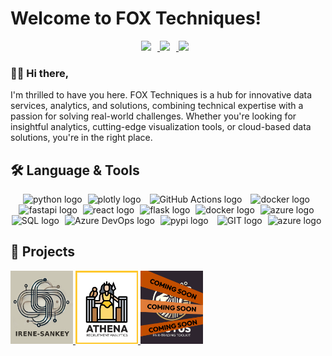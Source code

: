 
# Welcome to FOX Techniques! 

<div align="center" style="margin: 10px">

<a href="https://www.linkedin.com/company/fox-techniques/" alt="FOX Techniques LinkedIn">
<img src="https://cdn.jsdelivr.net/gh/devicons/devicon@latest/icons/linkedin/linkedin-original.svg" height=20 style="margin-right: 10px;"/> 
</a>
<a href="https://x.com/foxtechniques" alt="FOX Techniques Twitter">
    <img src="https://cdn.jsdelivr.net/gh/devicons/devicon@latest/icons/twitter/twitter-original.svg" height=20 style="margin-right: 10px;"/>           
</a>
<a href="https://join.slack.com/t/foxtechniques/shared_invite/zt-2u2urm0gw-a4Av_jROtAmyKTmQ~gZEkw" alt="Join FOX Techniques Slack Workspace">
<img src="https://cdn.jsdelivr.net/gh/devicons/devicon@latest/icons/slack/slack-original.svg" height=20 style="margin-right: 10px;"/>
</a>
</div>

### 👋🏻 Hi there, 

I'm thrilled to have you here. FOX Techniques is a hub for innovative data services, analytics, and solutions, combining technical expertise with a passion for solving real-world challenges. Whether you're looking for insightful analytics, cutting-edge visualization tools, or cloud-based data solutions, you're in the right place.

## 🛠️ Language & Tools

<div align="center">
<img src="https://cdn.jsdelivr.net/gh/devicons/devicon@latest/icons/python/python-original.svg" height="40" alt="python logo"  style="margin-right: 5px;"/>
<img src="https://cdn.jsdelivr.net/gh/devicons/devicon@latest/icons/plotly/plotly-original.svg"  height="40" alt="plotly logo" style="margin-right: 10px;"/>
<img src="https://cdn.jsdelivr.net/gh/devicons/devicon@latest/icons/githubactions/githubactions-original.svg" height="40" alt="GitHub Actions logo" style="margin-right: 10px;" />
<img src="https://cdn.jsdelivr.net/gh/devicons/devicon@latest/icons/docker/docker-plain.svg" height="40" alt="docker logo" style="margin-right: 5px;"/>
<img src="https://cdn.jsdelivr.net/gh/devicons/devicon@latest/icons/fastapi/fastapi-original.svg" height="40" alt="fastapi logo"style="margin-right: 5px;" />
<img src="https://cdn.jsdelivr.net/gh/devicons/devicon@latest/icons/react/react-original.svg" height="40" alt="react logo" style="margin-right: 5px;"/>
<img src="https://cdn.jsdelivr.net/gh/devicons/devicon@latest/icons/flask/flask-original.svg"  height="40" alt="flask logo" style="margin-right: 5px;"/>
<img src="https://cdn.jsdelivr.net/gh/devicons/devicon@latest/icons/terraform/terraform-original.svg" height="40" alt="docker logo" style="margin-right: 5px;"/>
<img src="https://cdn.jsdelivr.net/gh/devicons/devicon@latest/icons/azure/azure-original.svg" height="40" alt="azure logo" style="margin-right: 5px;"/>
<img src="https://cdn.jsdelivr.net/gh/devicons/devicon@latest/icons/azuresqldatabase/azuresqldatabase-original.svg" height="40" alt="SQL logo" style="margin-right: 5px;"/>
<img src="https://cdn.jsdelivr.net/gh/devicons/devicon@latest/icons/azuredevops/azuredevops-original.svg"  height="40" alt="Azure DevOps logo" style="margin-right: 5px;"/>
<img src="https://cdn.jsdelivr.net/gh/devicons/devicon@latest/icons/pypi/pypi-original.svg" height="40" alt="pypi logo" style="margin-right: 10px;"/>
<img src="https://cdn.jsdelivr.net/gh/devicons/devicon@latest/icons/git/git-original.svg" height="40" alt="GIT logo" style="margin-right: 5px;"/>
<img src="https://cdn.jsdelivr.net/gh/devicons/devicon@latest/icons/cloudflare/cloudflare-original.svg" height="40" alt="azure logo" style="margin-right: 5px;"/>
</div>

## 🚀 Projects

<a href="https://fox-techniques.github.io/irene-sankey/" alt="Irene-Sankey Documentation">
    <img src="assets/logos/irene-sankey_logo.png" alt="Irene-Sankey Logo" width="100">         
</a>
<a href="https://fox-techniques.github.io/athena-recruitment-analytics/" alt="ATHENA Documentation">
    <img src="assets/logos/athena_logo.png" alt="ATHENA Logo" width="100">         
</a><img src="assets/logos/coming-soon_logo.png" alt="COMING SOON Logo" width="100">         
